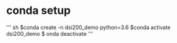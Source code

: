 

# conda setup

''' sh
$conda create -n dsi200_demo python=3.6
$conda activate dsi200_demo
$ onda deactivate
'''

